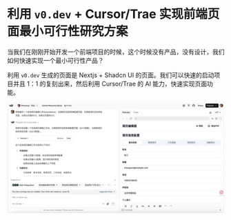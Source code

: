 # 利用 `v0.dev` + Cursor/Trae 实现前端页面最小可行性研究方案

当我们在刚刚开始开发一个前端项目的时候，这个时候没有产品，没有设计，我们如何快速实现一个最小可行性产品？

利用 `v0.dev` 生成的页面是 Nextjs + Shadcn UI 的页面。我们可以快速的启动项目并且 1：1 的复刻出来，然后利用 Cursor/Trae 的 AI 能力，快速实现页面功能。

![](/images/25061001/01.jpg)
